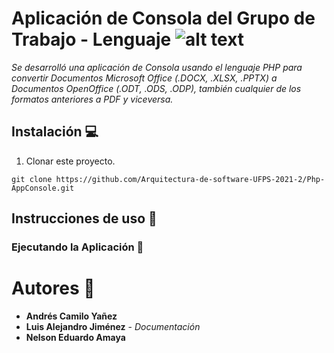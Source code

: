 # Aplicación de Consola del Grupo de Trabajo - Lenguaje ![alt text](https://www.php.net/images/logos/php-med-trans-dark.gif)  
_Se desarrolló una aplicación de Consola usando el lenguaje PHP para convertir Documentos Microsoft Office (.DOCX, .XLSX, .PPTX) a Documentos OpenOffice (.ODT, .ODS, .ODP), también cualquier de los formatos anteriores a PDF y viceversa._

## Instalación  💻
1. Clonar este proyecto.
  ```
  git clone https://github.com/Arquitectura-de-software-UFPS-2021-2/Php-AppConsole.git
  ```
## Instrucciones de uso :page_facing_up:
### Ejecutando la Aplicación 🧨
# Autores :busts_in_silhouette:
- **Andrés Camilo Yañez** 
- **Luis Alejandro Jiménez** - *Documentación*
- **Nelson Eduardo Amaya**  

